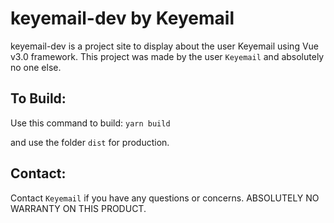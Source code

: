 # keyemail-dev by Keyemail

keyemail-dev is a project site to display about the user Keyemail using Vue v3.0 framework. This project was made by the user `Keyemail` and absolutely no one else.

## To Build:
Use this command to build:
`yarn build`

and use the folder `dist` for production.

## Contact:
Contact `Keyemail` if you have any questions or concerns. ABSOLUTELY NO WARRANTY ON THIS PRODUCT.